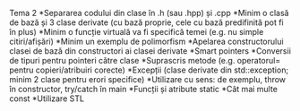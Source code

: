 Tema 2
*Separarea codului din clase în .h (sau .hpp) și .cpp
*Minim o clasă de bază și 3 clase derivate (cu bază proprie, cele cu bază predifinită pot fi în plus)
*Minim o funcție virtuală va fi specifică temei (e.g. nu simple citiri/afișări)
*Minim un exemplu de polimorfism
*Apelarea constructorului clasei de bază din constructori ai clasei derivate
*Smart pointers
*Conversii de tipuri pentru pointeri către clase
*Suprascris metode (e.g. operatorul= pentru copieri/atribuiri corecte)
*Excepții (clase derivate din std::exception; minim 2 clase pentru erori specifice)
*Utilizare cu sens: de exemplu, throw în constructor, try/catch în main
*Funcții și atribute static
*Cât mai multe const
*Utilizare STL

